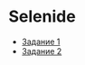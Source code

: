 # Selenide

* [Задание 1](https://github.com/shvisor/Autotesting_2.2_CardOrdering/tree/main)
* [Задание 2](ссылка)


